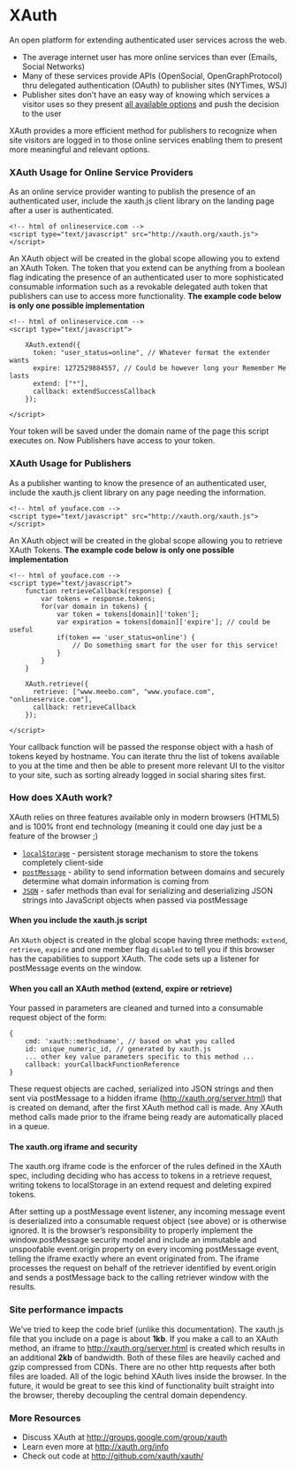 XAuth
=====

An open platform for extending authenticated user services across the web.

-   The average internet user has more online services than ever (Emails, Social Networks)
-   Many of these services provide APIs (OpenSocial, OpenGraphProtocol) thru delegated authentication (OAuth) to publisher sites (NYTimes, WSJ)
-   Publisher sites don’t have an easy way of knowing which services a visitor uses so they present [all available options](http://factoryjoe.com/blog/2009/04/06/does-openid-need-to-be-hard/) and push the decision to the user

XAuth provides a more efficient method for publishers to recognize when site visitors are logged in to those online services enabling them to present more meaningful and relevant options.

### XAuth Usage for Online Service Providers

As an online service provider wanting to publish the presence of an authenticated user, include the xauth.js client library on the landing page after a user is authenticated.

    <!-- html of onlineservice.com -->
    <script type="text/javascript" src="http://xauth.org/xauth.js"></script>

An XAuth object will be created in the global scope allowing you to extend an XAuth Token. The token that you extend can be anything from a boolean flag indicating the presence of an authenticated user to more sophisticated consumable information such as a revokable delegated auth token that publishers can use to access more functionality. **The example code below is only one possible implementation**

    <!-- html of onlineservice.com -->
    <script type="text/javascript">

        XAuth.extend({
          token: "user_status=online", // Whatever format the extender wants
          expire: 1272529884557, // Could be however long your Remember Me lasts
          extend: ["*"],
          callback: extendSuccessCallback
        });

    </script>

Your token will be saved under the domain name of the page this script executes on. Now Publishers have access to your token.

### XAuth Usage for Publishers

As a publisher wanting to know the presence of an authenticated user, include the xauth.js client library on any page needing the information.

    <!-- html of youface.com -->
    <script type="text/javascript" src="http://xauth.org/xauth.js"></script>

An XAuth object will be created in the global scope allowing you to retrieve XAuth Tokens. **The example code below is only one possible implementation**

    <!-- html of youface.com -->
    <script type="text/javascript">
        function retrieveCallback(response) {
            var tokens = response.tokens;
            for(var domain in tokens) {
                var token = tokens[domain]['token'];
                var expiration = tokens[domain]['expire']; // could be useful
                if(token == 'user_status=online') {
                    // Do something smart for the user for this service!
                }
            }
        }

        XAuth.retrieve({
          retrieve: ["www.meebo.com", "www.youface.com", "onlineservice.com"],
          callback: retrieveCallback
        });

    </script>

Your callback function will be passed the response object with a hash of tokens keyed by hostname. You can iterate thru the list of tokens available to you at the time and then be able to present more relevant UI to the visitor to your site, such as sorting already logged in social sharing sites first.

### How does XAuth work?

XAuth relies on three features available only in modern browsers (HTML5) and is 100% front end technology (meaning it could one day just be a feature of the browser ;)

-   [`localStorage`](http://dev.w3.org/html5/webstorage/#the-localstorage-attribute) - persistent storage mechanism to store the tokens completely client-side
-   [`postMessage`](http://www.whatwg.org/specs/web-apps/current-work/multipage/comms.html) - ability to send information between domains and securely determine what domain information is coming from
-   [`JSON`](http://wiki.ecmascript.org/doku.php?id=es3.1:json_support) - safer methods than eval for serializing and deserializing JSON strings into JavaScript objects when passed via postMessage

#### When you include the xauth.js script

An `XAuth` object is created in the global scope having three methods: `extend`, `retrieve`, `expire` and one member flag `disabled` to tell you if this browser has the capabilities to support XAuth. The code sets up a listener for postMessage events on the window.

#### When you call an XAuth method (extend, expire or retrieve)

Your passed in parameters are cleaned and turned into a consumable request object of the form:

    {
        cmd: 'xauth::methodname', // based on what you called
        id: unique_numeric_id, // generated by xauth.js
        ... other key value parameters specific to this method ...
        callback: yourCallbackFunctionReference
    }

These request objects are cached, serialized into JSON strings and then sent via postMessage to a hidden iframe (http://xauth.org/server.html) that is created on demand, after the first XAuth method call is made. Any XAuth method calls made prior to the iframe being ready are automatically placed in a queue.

#### The xauth.org iframe and security

The xauth.org iframe code is the enforcer of the rules defined in the XAuth spec, including deciding who has access to tokens in a retrieve request, writing tokens to localStorage in an extend request and deleting expired tokens.

After setting up a postMessage event listener, any incoming message event is deserialized into a consumable request object (see above) or is otherwise ignored. It is the browser’s responsibility to properly implement the window.postMessage security model and include an immutable and unspoofable event.origin property on every incoming postMessage event, telling the iframe exactly where an event originated from. The iframe processes the request on behalf of the retriever identified by event.origin and sends a postMessage back to the calling retriever window with the results.

### Site performance impacts

We’ve tried to keep the code brief (unlike this documentation). The xauth.js file that you include on a page is about **1kb**. If you make a call to an XAuth method, an iframe to http://xauth.org/server.html is created which results in an additional **2kb** of bandwidth. Both of these files are heavily cached and gzip compressed from CDNs. There are no other http requests after both files are loaded. All of the logic behind XAuth lives inside the browser. In the future, it would be great to see this kind of functionality built straight into the browser, thereby decoupling the central domain dependency.

### More Resources

-   Discuss XAuth at <http://groups.google.com/group/xauth>
-   Learn even more at <http://xauth.org/info>
-   Check out code at <http://github.com/xauth/xauth/>
